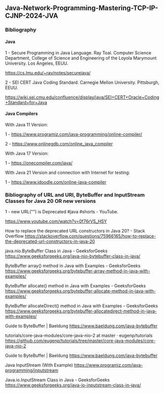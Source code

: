 ## Java-Network-Programming-Mastering-TCP-IP-CJNP-2024-JVA


### Bibliography


#### Java 

1 - Secure Programming in Java Language. Ray Toal. Computer Science Department, College of Science and Engineering of the Loyola Marymount University. Los Ángeles, EEUU.

https://cs.lmu.edu/~ray/notes/securejava/

2 - SEI CERT Java Coding Standard. Carnegie Mellon University. Pittsburgh, EEUU.

https://wiki.sei.cmu.edu/confluence/display/java/SEI+CERT+Oracle+Coding+Standard+for+Java

#### Java Compilers

With Java 11 Version:

1 - https://www.programiz.com/java-programming/online-compiler/

2 - https://www.onlinegdb.com/online_java_compiler

With Java 17 Version:

1 - https://onecompiler.com/java/

With Java 21 Version and connection with Internet for testing:

1 - https://www.jdoodle.com/online-java-compiler


### Bibliography of URL and URI, ByteBuffer and InputStream Classes for Java 20 OR new versions


1 - new URL("") is Deprecated #java #shorts - YouTube.

  https://www.youtube.com/watch?v=0f76rVS_HSY

How to replace the deprecated URL constructors in Java 20? - Stack Overflow
https://stackoverflow.com/questions/75966165/how-to-replace-the-deprecated-url-constructors-in-java-20


java.nio.ByteBuffer Class in Java - GeeksforGeeks
https://www.geeksforgeeks.org/java-nio-bytebuffer-class-in-java/

ByteBuffer array() method in Java with Examples - GeeksforGeeks
https://www.geeksforgeeks.org/bytebuffer-array-method-in-java-with-examples/

ByteBuffer allocate() method in Java with Examples - GeeksforGeeks
https://www.geeksforgeeks.org/bytebuffer-allocate-method-in-java-with-examples/

ByteBuffer allocateDirect() method in Java with Examples - GeeksforGeeks
https://www.geeksforgeeks.org/bytebuffer-allocatedirect-method-in-java-with-examples/

Guide to ByteBuffer | Baeldung
https://www.baeldung.com/java-bytebuffer

tutorials/core-java-modules/core-java-nio-2 at master · eugenp/tutorials
https://github.com/eugenp/tutorials/tree/master/core-java-modules/core-java-nio-2

Guide to ByteBuffer | Baeldung
https://www.baeldung.com/java-bytebuffer

Java InputStream (With Example)
https://www.programiz.com/java-programming/inputstream

Java.io.InputStream Class in Java - GeeksforGeeks
https://www.geeksforgeeks.org/java-io-inputstream-class-in-java/
